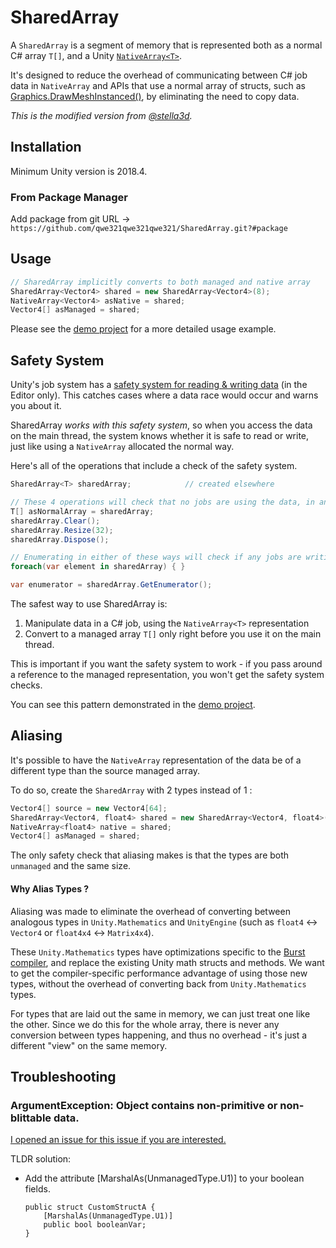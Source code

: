 # SharedArray
A `SharedArray` is a segment of memory that is represented both as a normal C# array `T[]`, and a Unity [`NativeArray<T>`](https://docs.unity3d.com/ScriptReference/Unity.Collections.NativeArray_1.html).

It's designed to reduce the overhead of communicating between C# job data in `NativeArray` and APIs that use a normal array of structs, such as [Graphics.DrawMeshInstanced()](https://docs.unity3d.com/ScriptReference/Graphics.DrawMeshInstanced.html), by eliminating the need to copy data.

*This is the modified version from [@stella3d](https://github.com/stella3d/SharedArray).*


## Installation

Minimum Unity version is 2018.4.

### From Package Manager
  Add package from git URL -> `https://github.com/qwe321qwe321qwe321/SharedArray.git?#package`


## Usage


```csharp
// SharedArray implicitly converts to both managed and native array
SharedArray<Vector4> shared = new SharedArray<Vector4>(8);
NativeArray<Vector4> asNative = shared;
Vector4[] asManaged = shared;
```

Please see the [demo project](https://github.com/stella3d/SharedArray-Demo) for a more detailed usage example.


## Safety System

Unity's job system has a [safety system for reading & writing data](https://docs.unity3d.com/Manual/JobSystemSafetySystem.html) (in the Editor only).  This catches cases where a data race would occur and warns you about it.

SharedArray _works with this safety system_, so when you access the data on the main thread, the system knows whether it is safe to read or write, just like using a `NativeArray` allocated the normal way.

Here's all of the operations that include a check of the safety system.

```csharp
SharedArray<T> sharedArray;            // created elsewhere 

// These 4 operations will check that no jobs are using the data, in any way
T[] asNormalArray = sharedArray; 
sharedArray.Clear();
sharedArray.Resize(32);
sharedArray.Dispose();

// Enumerating in either of these ways will check if any jobs are writing to the data, but allow other readers
foreach(var element in sharedArray) { }

var enumerator = sharedArray.GetEnumerator();
```

The safest way to use SharedArray is: 
1) Manipulate data in a C# job, using the `NativeArray<T>` representation
2) Convert to a managed array `T[]` only right before you use it on the main thread.  

This is important if you want the safety system to work - if you pass around a reference to the managed representation, you won't get the safety system checks.

You can see this pattern demonstrated in the [demo project](https://github.com/stella3d/SharedArray-Demo).

## Aliasing 

It's possible to have the `NativeArray` representation of the data be of a different type than the source managed array.  

To do so, create the `SharedArray` with 2 types instead of 1 :

```csharp
Vector4[] source = new Vector4[64];
SharedArray<Vector4, float4> shared = new SharedArray<Vector4, float4>(source);
NativeArray<float4> native = shared;
Vector4[] asManaged = shared;
```

The only safety check that aliasing makes is that the types are both `unmanaged` and the same size.  

#### Why Alias Types ?

Aliasing was made to eliminate the overhead of converting between analogous types in `Unity.Mathematics` and `UnityEngine` (such as `float4` <-> `Vector4` or `float4x4` <-> `Matrix4x4`).

These `Unity.Mathematics` types have optimizations specific to the [Burst compiler](https://docs.unity3d.com/Packages/com.unity.burst@0.2/manual/index.html), and replace the existing Unity math structs and methods.
  We want to get the compiler-specific performance advantage of using those new types, without the overhead of converting back from `Unity.Mathematics` types. 
  
For types that are laid out the same in memory, we can just treat one like the other.  Since we do this for the whole array, there is never any conversion between types happening, and thus no overhead - it's just a different "view" on the same memory.

## Troubleshooting

### ArgumentException: Object contains non-primitive or non-blittable data.
[I opened an issue for this issue if you are interested.](https://github.com/stella3d/SharedArray/issues/2)

TLDR solution:
* Add the attribute [MarshalAs(UnmanagedType.U1)] to your boolean fields.
  ```
  public struct CustomStructA {
      [MarshalAs(UnmanagedType.U1)]
      public bool booleanVar;
  }
  ```
